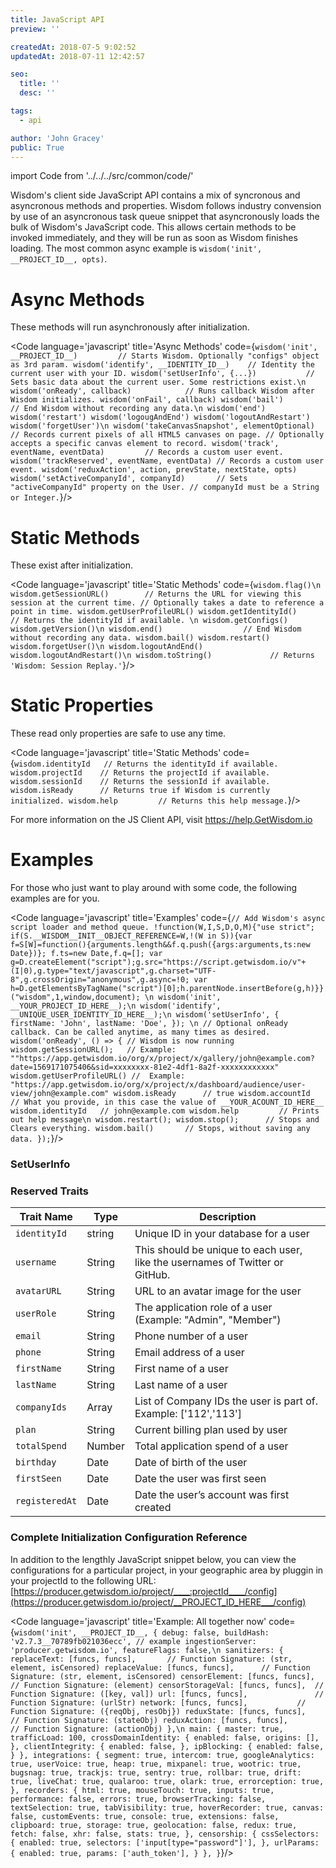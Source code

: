 ```yaml
---
title: JavaScript API
preview: ''

createdAt: 2018-07-5 9:02:52
updatedAt: 2018-07-11 12:42:57

seo:
  title: ''
  desc: ''

tags:
  - api

author: 'John Gracey'
public: True
---
```

import Code from '../../../src/common/code/'

Wisdom's client side JavaScript API contains a mix of syncronous and asyncronous methods and properties. Wisdom follows industry convension by use of an asyncronous task queue snippet that asyncronously loads the bulk of Wisdom's JavaScript code. This allows certain methods to be invoked immediately, and they will be run as soon as Wisdom finishes loading. The most common async example is `wisdom('init', __PROJECT_ID__, opts)`.











# Async Methods
These methods will run asynchronously after initialization.

<Code language='javascript' title='Async Methods' code={`
wisdom('init', __PROJECT_ID__)         // Starts Wisdom. Optionally "configs" object as 3rd param.
wisdom('identify', __IDENTITY_ID__)    // Identity the current user with your ID.
wisdom('setUserInfo', {...})           // Sets basic data about the current user. Some restrictions exist.\n
wisdom('onReady', callback)            // Runs callback Wisdom after Wisdom initializes.
wisdom('onFail', callback)
wisdom('bail')                         // End Wisdom without recording any data.\n
wisdom('end')
wisdom('restart')
wisdom('logougAndEnd')
wisdom('logoutAndRestart')
wisdom('forgetUser')\n
wisdom('takeCanvasSnapshot', elementOptional) // Records current pixels of all HTML5 canvases on page.
                                              // Optionally accepts a specific canvas element to record.
wisdom('track', eventName, eventData)         // Records a custom user event.
wisdom('trackReserved', eventName, eventData) // Records a custom user event.
wisdom('reduxAction', action, prevState, nextState, opts)
wisdom('setActiveCompanyId', companyId)       // Sets "activeCompanyId" property on the User.
                                              // companyId must be a String or Integer.
`}/>


# Static Methods
These exist after initialization.

<Code language='javascript' title='Static Methods' code={`
wisdom.flag()\n
wisdom.getSessionURL()        // Returns the URL for viewing this session at the current time.
                              // Optionally takes a date to reference a point in time.
wisdom.getUserProfileURL()
wisdom.getIdentityId()        // Returns the identityId if available. \n
wisdom.getConfigs()
wisdom.getVersion()\n
wisdom.end()                  // End Wisdom without recording any data.
wisdom.bail()
wisdom.restart()
wisdom.forgetUser()\n
wisdom.logoutAndEnd()
wisdom.logoutAndRestart()\n
wisdom.toString()             // Returns 'Wisdom: Session Replay.'
`}/>


# Static Properties
These read only properties are safe to use any time.

<Code language='javascript' title='Static Methods' code={`
wisdom.identityId   // Returns the identityId if available.
wisdom.projectId    // Returns the projectId if available.
wisdom.sessionId    // Returns the sessionId if available.
wisdom.isReady      // Returns true if Wisdom is currently initialized.
wisdom.help         // Returns this help message.
`}/>


For more information on the JS Client API, visit https://help.GetWisdom.io




# Examples

For those who just want to play around with some code, the following examples are for you.

<Code language='javascript' title='Examples' code={`
// Add Wisdom's async script loader and method queue.
!function(W,I,S,D,O,M){"use strict"; if(S.__WISDOM__INIT__OBJECT_REFERENCE=W,!(W in S)){var f=S[W]=function(){arguments.length&&f.q.push({args:arguments,ts:new Date})};
f.ts=new Date,f.q=[]; var g=D.createElement("script");g.src="https://script.getwisdom.io/v"+(I|0),g.type="text/javascript",g.charset="UTF-8",g.crossOrigin="anonymous",g.async=!0;
var h=D.getElementsByTagName("script")[0];h.parentNode.insertBefore(g,h)}}("wisdom",1,window,document);
\n
wisdom('init', __YOUR_PROJECT_ID_HERE__);\n
wisdom('identify', __UNIQUE_USER_IDENTITY_ID_HERE__);\n
wisdom('setUserInfo', {
  firstName: 'John',
  lastName: 'Doe',
});
\n
// Optional onReady callback. Can be called anytime, as many times as desired.
wisdom('onReady', () => { // Wisdom is now running
  wisdom.getSessionURL();  
  // Example:  ""https://app.getwisdom.io/org/x/project/x/gallery/john@example.com?date=1569171075406&sid=xxxxxxxx-81e2-4df1-8a2f-xxxxxxxxxxxx"
  wisdom.getUserProfileURL()
  //  Example: "https://app.getwisdom.io/org/x/project/x/dashboard/audience/user-view/john@example.com"
  wisdom.isReady      // true
  wisdom.accountId    // What you provide, in this case the value of __YOUR_ACOUNT_ID_HERE__
  wisdom.identityId   // john@example.com
  wisdom.help         // Prints out help message\n
  wisdom.restart();
  wisdom.stop();      // Stops and Clears everything.
  wisdom.bail()       // Stops, without saving any data.
});
`}/>








### SetUserInfo

### Reserved Traits

Trait Name | Type | Description
---|---|---
`identityId`   |  string  | Unique ID in your database for a user
`username`     |  String  | This should be unique to each user, like the usernames of Twitter or GitHub.
`avatarURL`    |  String  | URL to an avatar image for the user
`userRole`     |  String  | The application role of a user (Example: "Admin", "Member")
`email`        |  String  | Phone number of a user
`phone`        |  String  | Email address of a user
`firstName`    |  String  | First name of a user
`lastName`     |  String  | Last name of a user
`companyIds`   |  Array   | List of Company IDs the user is part of. Example: ['112','113']
`plan`         |  String  | Current billing plan used by user
`totalSpend`   |  Number  | Total application spend of a user
`birthday`     |  Date    | Date of birth of the user
`firstSeen`    |  Date    | Date the user was first seen
`registeredAt` |  Date    | Date the user’s account was first created






### Complete Initialization Configuration Reference

In addition to the lengthly JavaScript snippet below, you can view the configurations for a particular project, in your geographic area by pluggin in your projectId to the following URL:  
[https://producer.getwisdom.io/project/____:projectId____/config](https://producer.getwisdom.io/project/__PROJECT_ID_HERE___/config)

<Code language='javascript' title='Example: All together now' code={`
wisdom('init', __PROJECT_ID__, {
  debug: false,
  buildHash: 'v2.7.3__70789fb021036ecc', // example
  ingestionServer: 'producer.getwisdom.io',
  featureFlags: false,\n
  sanitizers: {
    replaceText: [funcs, funcs],       // Function Signature: (str, element, isCensored)
    replaceValue: [funcs, funcs],      // Function Signature: (str, element, isCensored)
    censorElement: [funcs, funcs],     // Function Signature: (element)
    censorStorageVal: [funcs, funcs],  // Function Signature: ([key, val])
    url: [funcs, funcs],               // Function Signature: (urlStr)
    network: [funcs, funcs],           // Function Signature: ({reqObj, resObj})
    reduxState: [funcs, funcs],        // Function Signature: (stateObj)
    reduxAction: [funcs, funcs],       // Function Signature: (actionObj)
  },\n
  main: {
    master: true,
    trafficLoad: 100,
    crossDomainIdentity: {
      enabled: false,
      origins: [],
    },
    clientIntegrity: {
      enabled: false,
    },
    ipBlocking: {
      enabled: false,
    }
  },
  integrations: {
    segment: true,
    intercom: true,
    googleAnalytics: true,
    userVoice: true,
    heap: true,
    mixpanel: true,
    wootric: true,
    bugsnag: true,
    trackjs: true,
    sentry: true,
    rollbar: true,
    drift: true,
    liveChat: true,
    qualaroo: true,
    olark: true,
    errorception: true,
  },
  recorders: {
    html: true,
    mouseTouch: true,
    inputs: true,
    performance: false,
    errors: true,
    browserTracking: false,
    textSelection: true,
    tabVisibility: true,
    hoverRecorder: true,
    canvas: false,
    customEvents: true,
    console: true,
    extensions: false,
    clipboard: true,
    storage: true,
    geolocation: false,
    redux: true,
    fetch: false,
    xhr: false,
    stats: true,
  },
  censorship: {
    cssSelectors: {
      enabled: true,
      selectors: ['input[type="password"]'],
    },
    urlParams: {
      enabled: true,
      params: ['auth_token'],
    }
  },
}
`}/>